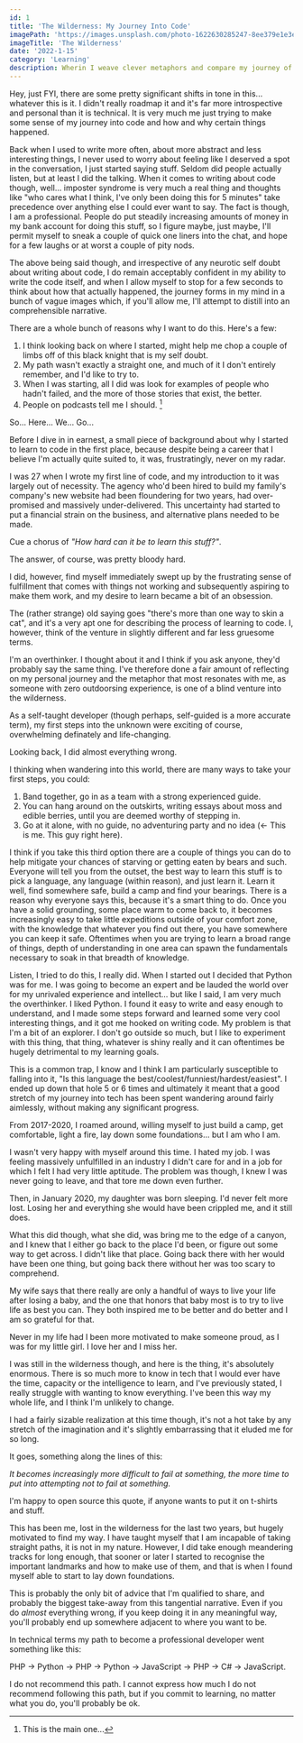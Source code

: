 ```yaml
---
id: 1
title: 'The Wilderness: My Journey Into Code'
imagePath: 'https://images.unsplash.com/photo-1622630285247-8ee379e1e3e7?ixlib=rb-1.2.1&ixid=MnwxMjA3fDB8MHxwaG90by1wYWdlfHx8fGVufDB8fHx8&auto=format&fit=crop&w=1170&q=80'
imageTitle: 'The Wilderness'
date: '2022-1-15'
category: 'Learning'
description: Wherin I weave clever metaphors and compare my journey of learning to code to something else.
---
```


Hey, just FYI, there are some pretty significant shifts in tone in this... whatever this is it. I didn't really roadmap it and it's far more introspective and personal than it is technical. It is very much me just trying to make some sense of my journey into code and how and why certain things happened.

Back when I used to write more often, about more abstract and less interesting things, I never used to worry about feeling like I deserved a spot in the conversation, I just started saying stuff. Seldom did people actually listen, but at least I did the talking. When it comes to writing about code though, well... imposter syndrome is very much a real thing and thoughts like "who cares what I think, I've only been doing this for 5 minutes" take precedence over anything else I could ever want to say. The fact is though, I am a professional. People do put steadily increasing amounts of money in my bank account for doing this stuff, so I figure maybe, just maybe, I'll permit myself to sneak a couple of quick one liners into the chat, and hope for a few laughs or at worst a couple of pity nods.

The above being said though, and irrespective of any neurotic self doubt about writing about code, I do remain acceptably confident in my ability to write the code itself, and when I allow myself to stop for a few seconds to think about how that actually happened, the journey forms in my mind in a bunch of vague images which, if you'll allow me, I'll attempt to distill into an comprehensible narrative.

There are a whole bunch of reasons why I want to do this. Here's a few:

1. I think looking back on where I started, might help me chop a couple of limbs off of this black knight that is my self doubt.
2. My path wasn't exactly a straight one, and much of it I don't entirely remember, and I'd like to try to.
3. When I was starting, all I did was look for examples of people who hadn't failed, and the more of those stories that exist, the better.
4. People on podcasts tell me I should. [^1]

So... Here... We... Go...

Before I dive in in earnest, a small piece of background about why I started to learn to code in the first place, because despite being a career that I believe I'm actually quite suited to, it was, frustratingly, never on my radar.

I was 27 when I wrote my first line of code, and my introduction to it was largely out of necessity. The agency who'd been hired to build my family's company's new website had been floundering for two years, had over-promised and massively under-delivered. This uncertainty had started to put a financial strain on the business, and alternative plans needed to be made.

Cue a chorus of _"How hard can it be to learn this stuff?"_.

The answer, of course, was pretty bloody hard.

I did, however, find myself immediately swept up by the frustrating sense of fulfillment that comes with things not working and subsequently aspiring to make them work, and my desire to learn became a bit of an obsession.

The (rather strange) old saying goes "there's more than one way to skin a cat", and it's a very apt one for describing the process of learning to code. I, however, think of the venture in slightly different and far less gruesome terms.

I'm an overthinker. I thought about it and I think if you ask anyone, they'd probably say the same thing. I've therefore done a fair amount of reflecting on my personal journey and the metaphor that most resonates with me, as someone with zero outdoorsing experience, is one of a blind venture into the wilderness.

As a self-taught developer (though perhaps, self-guided is a more accurate term), my first steps into the unknown were exciting of course, overwhelming definately and life-changing.

Looking back, I did almost everything wrong.

I thinking when wandering into this world, there are many ways to take your first steps, you could:

1. Band together, go in as a team with a strong experienced guide.
2. You can hang around on the outskirts, writing essays about moss and edible berries, until you are deemed worthy of stepping in.
3. Go at it alone, with no guide, no adventuring party and no idea (<- This is me. This guy right here).

I think if you take this third option there are a couple of things you can do to help mitigate your chances of starving or getting eaten by bears and such. Everyone will tell you from the outset, the best way to learn this stuff is to pick a language, any language (within reason), and just learn it. Learn it well, find somewhere safe, build a camp and find your bearings. There is a reason why everyone says this, because it's a smart thing to do. Once you have a solid grounding, some place warm to come back to, it becomes increasingly easy to take little expeditions outside of your comfort zone, with the knowledge that whatever you find out there, you have somewhere you can keep it safe. Oftentimes when you are trying to learn a broad range of things, depth of understanding in one area can spawn the fundamentals necessary to soak in that breadth of knowledge.

Listen, I tried to do this, I really did. When I started out I decided that Python was for me. I was going to become an expert and be lauded the world over for my unrivaled experience and intellect... but like I said, I am very much the overthinker. I liked Python. I found it easy to write and easy enough to understand, and I made some steps forward and learned some very cool interesting things, and it got me hooked on writing code. My problem is that I'm a bit of an explorer. I don't go outside so much, but I like to experiment with this thing, that thing, whatever is shiny really and it can oftentimes be hugely detrimental to my learning goals.

This is a common trap, I know and I think I am particularly susceptible to falling into it, "Is this language the best/coolest/funniest/hardest/easiest". I ended up down that hole 5 or 6 times and ultimately it meant that a good stretch of my journey into tech has been spent wandering around fairly aimlessly, without making any significant progress.

From 2017-2020, I roamed around, willing myself to just build a camp, get comfortable, light a fire, lay down some foundations... but I am who I am.

I wasn't very happy with myself around this time. I hated my job. I was feeling massively unfulfilled in an industry I didn't care for and in a job for which I felt I had very little aptitude. The problem was though, I knew I was never going to leave, and that tore me down even further.

Then, in January 2020, my daughter was born sleeping. I'd never felt more lost. Losing her and everything she would have been crippled me, and it still does.

What this did though, what she did, was bring me to the edge of a canyon, and I knew that I either go back to the place I'd been, or figure out some way to get across. I didn't like that place. Going back there with her would have been one thing, but going back there without her was too scary to comprehend.

My wife says that there really are only a handful of ways to live your life after losing a baby, and the one that honors that baby most is to try to live life as best you can. They both inspired me to be better and do better and I am so grateful for that.

Never in my life had I been more motivated to make someone proud, as I was for my little girl. I love her and I miss her.

I was still in the wilderness though, and here is the thing, it's absolutely enormous. There is so much more to know in tech that I would ever have the time, capacity or the intelligence to learn, and I've previously stated, I really struggle with wanting to know everything. I've been this way my whole life, and I think I'm unlikely to change.

I had a fairly sizable realization at this time though, it's not a hot take by any stretch of the imagination and it's slightly embarrassing that it eluded me for so long.

It goes, something along the lines of this:

_It becomes increasingly more difficult to fail at something, the more time to put into attempting not to fail at something._

I'm happy to open source this quote, if anyone wants to put it on t-shirts and stuff.

This has been me, lost in the wilderness for the last two years, but hugely motivated to find my way. I have taught myself that I am incapable of taking straight paths, it is not in my nature. However, I did take enough meandering tracks for long enough, that sooner or later I started to recognise the important landmarks and how to make use of them, and that is when I found myself able to start to lay down foundations.

This is probably the only bit of advice that I'm qualified to share, and probably the biggest take-away from this tangential narrative. Even if you do _almost_ everything wrong, if you keep doing it in any meaningful way, you'll probably end up somewhere adjacent to where you want to be.

In technical terms my path to become a professional developer went something like this:

PHP -> Python -> PHP -> Python -> JavaScript -> PHP -> C# -> JavaScript.

I do not recommend this path. I cannot express how much I do not recommend following this path, but if you commit to learning, no matter what you do, you'll probably be ok.

[^1]: This is the main one...

